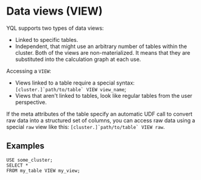# Data views (VIEW)

YQL supports two types of data views:

* Linked to specific tables.
* Independent, that might use an arbitrary number of tables within the cluster.
   Both of the views are non-materialized. It means that they are substituted into the calculation graph at each use.

Accessing a `VIEW`:

* Views linked to a table require a special syntax: ```[cluster.]`path/to/table` VIEW view_name```;
* Views that aren't linked to tables, look like regular tables from the user perspective.

If the meta attributes of the table specify an automatic UDF call to convert raw data into a structured set of columns, you can access raw data using a special `raw` view like this: ```[cluster.]`path/to/table` VIEW raw```.

## Examples

```yql
USE some_cluster;
SELECT *
FROM my_table VIEW my_view;
```
